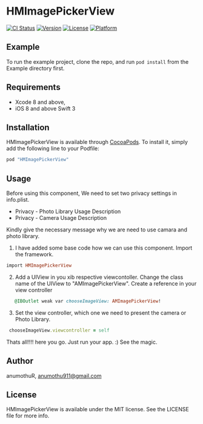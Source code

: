 # HMImagePickerView

[![CI Status](http://img.shields.io/travis/anumothuR/HMImagePickerView.svg?style=flat)](https://travis-ci.org/anumothuR/HMImagePickerView)
[![Version](https://img.shields.io/cocoapods/v/HMImagePickerView.svg?style=flat)](http://cocoapods.org/pods/HMImagePickerView)
[![License](https://img.shields.io/cocoapods/l/HMImagePickerView.svg?style=flat)](http://cocoapods.org/pods/HMImagePickerView)
[![Platform](https://img.shields.io/cocoapods/p/HMImagePickerView.svg?style=flat)](http://cocoapods.org/pods/HMImagePickerView)

## Example

To run the example project, clone the repo, and run `pod install` from the Example directory first.

## Requirements

* Xcode 8 and above,
* iOS 8 and above
Swift 3

## Installation

HMImagePickerView is available through [CocoaPods](http://cocoapods.org). To install
it, simply add the following line to your Podfile:

```ruby
pod "HMImagePickerView"
```

## Usage

Before using this component, We need to set two privacy settings in info.plist. 

* Privacy - Photo Library Usage Description
* Privacy - Camera Usage Description

Kindly give the necessary message why we are need to use camara and photo library. 

1. I have added some base code how we can use this component. Import the framework. 

```ruby
import HMImagePickerView
```

2. Add a UIView in you xib respective viewcontoller. Change the class name of the UIView to "AMImagePickerView".
Create a reference in your view controller

```ruby
   @IBOutlet weak var chooseImageView: AMImagePickerView!
```

3. Set the view controller, which one we need to present the camera or Photo Library. 

```ruby
 chooseImageView.viewcontroller = self
```

Thats all!!!! here you go. Just run your app. :) See the magic. 


## Author

anumothuR, anumothu911@gmail.com

## License

HMImagePickerView is available under the MIT license. See the LICENSE file for more info.
